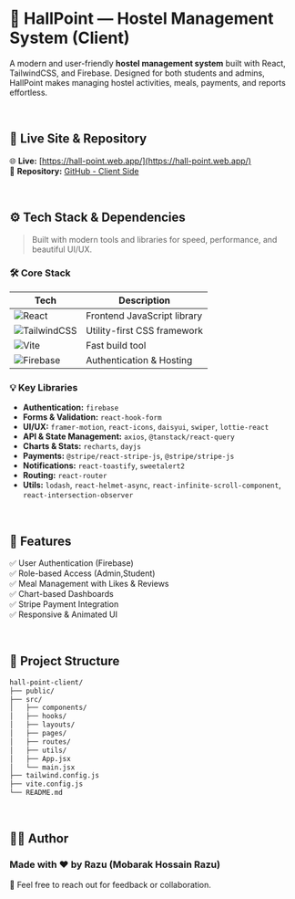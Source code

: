 # 🏨 HallPoint — Hostel Management System (Client)

A modern and user-friendly **hostel management system** built with React, TailwindCSS, and Firebase. Designed for both students and admins, HallPoint makes managing hostel activities, meals, payments, and reports effortless.

<br/>

## 🔗 Live Site & Repository

🌐 **Live:** [https://hall-point.web.app/](https://hall-point.web.app/)  
📁 **Repository:** [GitHub - Client Side](https://github.com/Programming-Hero-Web-Course4/b11a12-client-side-mdmhrz)

<br/>

## ⚙️ Tech Stack & Dependencies

> Built with modern tools and libraries for speed, performance, and beautiful UI/UX.

### 🛠️ Core Stack

| Tech                     | Description                          |
|--------------------------|--------------------------------------|
| ![React](https://img.shields.io/badge/React-61DAFB?logo=react&logoColor=white&style=for-the-badge) | Frontend JavaScript library |
| ![TailwindCSS](https://img.shields.io/badge/TailwindCSS-06B6D4?logo=tailwind-css&logoColor=white&style=for-the-badge) | Utility-first CSS framework |
| ![Vite](https://img.shields.io/badge/Vite-646CFF?logo=vite&logoColor=white&style=for-the-badge) | Fast build tool |
| ![Firebase](https://img.shields.io/badge/Firebase-FFCA28?logo=firebase&logoColor=black&style=for-the-badge) | Authentication & Hosting |

### 💡 Key Libraries

- **Authentication:** `firebase`
- **Forms & Validation:** `react-hook-form`
- **UI/UX:** `framer-motion`, `react-icons`, `daisyui`, `swiper`, `lottie-react`
- **API & State Management:** `axios`, `@tanstack/react-query`
- **Charts & Stats:** `recharts`, `dayjs`
- **Payments:** `@stripe/react-stripe-js`, `@stripe/stripe-js`
- **Notifications:** `react-toastify`, `sweetalert2`
- **Routing:** `react-router`
- **Utils:** `lodash`, `react-helmet-async`, `react-infinite-scroll-component`, `react-intersection-observer`

<br/>

## 🚀 Features

✅ User Authentication (Firebase)  
✅ Role-based Access (Admin,Student)   
✅ Meal Management with Likes & Reviews  
✅ Chart-based Dashboards  
✅ Stripe Payment Integration  
✅ Responsive & Animated UI


<br/>

## 📂 Project Structure

```bash
hall-point-client/
├── public/
├── src/
│   ├── components/
│   ├── hooks/
│   ├── layouts/
│   ├── pages/
│   ├── routes/
│   ├── utils/
│   ├── App.jsx
│   └── main.jsx
├── tailwind.config.js
├── vite.config.js
└── README.md

```

<br>

## 🧑‍💻 Author
### Made with ❤️ by Razu (Mobarak Hossain Razu)
📧 Feel free to reach out for feedback or collaboration.
